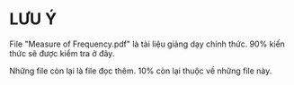 # LƯU Ý

File "Measure of Frequency.pdf" là tài liệu giảng dạy chính thức. 90% kiến thức sẽ được kiểm tra ở đây.

Những file còn lại là file đọc thêm. 10% còn lại thuộc về những file này.
